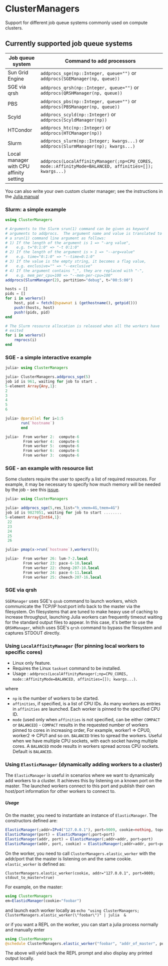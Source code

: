 # ClusterManagers

Support for different job queue systems commonly used on compute clusters.

## Currently supported job queue systems

| Job queue system | Command to add processors |
| ---------------- | ------------------------- |
| Sun Grid Engine  | `addprocs_sge(np::Integer, queue="")` or `addprocs(SGEManager(np, queue))` |
| SGE via qrsh | `addprocs_qrsh(np::Integer, queue="")` or `addprocs(QRSHManager(np, queue))` |
| PBS              | `addprocs_pbs(np::Integer, queue="")` or `addprocs(PBSManager(np, queue))` |
| Scyld | `addprocs_scyld(np::Integer)` or `addprocs(ScyldManager(np))` |
| HTCondor | `addprocs_htc(np::Integer)` or `addprocs(HTCManager(np))` |
| Slurm | `addprocs_slurm(np::Integer; kwargs...)` or `addprocs(SlurmManager(np); kwargs...)` |
| Local manager with CPU affinity setting | `addprocs(LocalAffinityManager(;np=CPU_CORES, mode::AffinityMode=BALANCED, affinities=[]); kwargs...)` |

You can also write your own custom cluster manager; see the instructions in the [Julia manual](https://docs.julialang.org/en/latest/manual/parallel-computing/#ClusterManagers-1)

### Slurm: a simple example

```jl
using ClusterManagers

# Arguments to the Slurm srun(1) command can be given as keyword
# arguments to addprocs.  The argument name and value is translated to
# a srun(1) command line argument as follows:
# 1) If the length of the argument is 1 => "-arg value",
#    e.g. t="0:1:0" => "-t 0:1:0"
# 2) If the length of the argument is > 1 => "--arg=value"
#    e.g. time="0:1:0" => "--time=0:1:0"
# 3) If the value is the empty string, it becomes a flag value,
#    e.g. exclusive="" => "--exclusive"
# 4) If the argument contains "_", they are replaced with "-",
#    e.g. mem_per_cpu=100 => "--mem-per-cpu=100"
addprocs(SlurmManager(2), partition="debug", t="00:5:00")

hosts = []
pids = []
for i in workers()
	host, pid = fetch(@spawnat i (gethostname(), getpid()))
	push!(hosts, host)
	push!(pids, pid)
end

# The Slurm resource allocation is released when all the workers have
# exited
for i in workers()
	rmprocs(i)
end
```

### SGE - a simple interactive example

```jl
julia> using ClusterManagers

julia> ClusterManagers.addprocs_sge(5)
job id is 961, waiting for job to start .
5-element Array{Any,1}:
2
3
4
5
6

julia> @parallel for i=1:5
       run(`hostname`)
       end

julia>  From worker 2:  compute-6
        From worker 4:  compute-6
        From worker 5:  compute-6
        From worker 6:  compute-6
        From worker 3:  compute-6
```

### SGE - an example with resource list

Some clusters require the user to specify a list of required resources. For example, it may be necessary to specify how much memory will be needed by the job - see this [issue](https://github.com/JuliaLang/julia/issues/10390).

```jl
julia> using ClusterManagers

julia> addprocs_sge(5,res_list="h_vmem=4G,tmem=4G")
job id is 9827051, waiting for job to start ........
5-element Array{Int64,1}:
 22
 23
 24
 25
 26

julia> pmap(x->run(`hostname`),workers());

julia>  From worker 26: lum-7-2.local
        From worker 23: pace-6-10.local
        From worker 22: chong-207-10.local
        From worker 24: pace-6-11.local
        From worker 25: cheech-207-16.local
```

### SGE via qrsh

`SGEManager` uses SGE's `qsub` command to launch workers, which communicate the
TCP/IP host:port info back to the master via the filesystem.  On filesystems
that are tuned to make heavy use of caching to increase throughput, launching
Julia workers can frequently timeout waiting for the standard output files to appear.
In this case, it's better to use the `QRSHManager`, which uses SGE's `qrsh`
command to bypass the filesystem and captures STDOUT directly.

### Using `LocalAffinityManager` (for pinning local workers to specific cores)

- Linux only feature.
- Requires the Linux `taskset` command to be installed.
- Usage : `addprocs(LocalAffinityManager(;np=CPU_CORES, mode::AffinityMode=BALANCED, affinities=[]); kwargs...)`.

where

- `np` is the number of workers to be started.
- `affinities`, if specified, is a list of CPU IDs. As many workers as entries in `affinities` are launched. Each worker is pinned
to the specified CPU ID.
- `mode` (used only when `affinities` is not specified, can be either `COMPACT` or `BALANCED`) - `COMPACT` results in the requested number
of workers pinned to cores in increasing order, For example, worker1 => CPU0, worker2 => CPU1 and so on. `BALANCED` tries to spread
the workers. Useful when we have multiple CPU sockets, with each socket having multiple cores. A `BALANCED` mode results in workers
spread across CPU sockets. Default is `BALANCED`.

### Using `ElasticManager` (dynamically adding workers to a cluster)

The `ElasticManager` is useful in scenarios where we want to dynamically add workers to a cluster.
It achieves this by listening on a known port on the master. The launched workers connect to this
port and publish their own host/port information for other workers to connect to.

##### Usage

On the master, you need to instantiate an instance of `ElasticManager`. The constructors defined are:
```jl
ElasticManager(;addr=IPv4("127.0.0.1"), port=9009, cookie=nothing, topology=:all_to_all)
ElasticManager(port) = ElasticManager(;port=port)
ElasticManager(addr, port) = ElasticManager(;addr=addr, port=port)
ElasticManager(addr, port, cookie) = ElasticManager(;addr=addr, port=port, cookie=cookie)
```

On the worker, you need to call `ClusterManagers.elastic_worker` with the addr/port that the master
is listening on and the same cookie. `elastic_worker` is defined as:
```
ClusterManagers.elastic_worker(cookie, addr="127.0.0.1", port=9009; stdout_to_master=true)
```

For example, on the master:

```jl
using ClusterManagers
em=ElasticManager(cookie="foobar")
```

and launch each worker locally as
`echo "using ClusterManagers; ClusterManagers.elastic_worker(\"foobar\")" | julia  &`

or if you want a REPL on the worker, you can start a julia process normally and manually enter
```jl
using ClusterManagers
@schedule ClusterManagers.elastic_worker("foobar", "addr_of_master", port_of_master; stdout_to_master=false)
```

The above will yield back the REPL prompt and also display any printed output locally.
